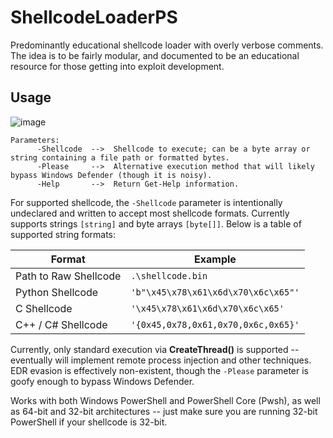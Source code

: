 # ShellcodeLoaderPS
Predominantly educational shellcode loader with overly verbose comments.  The idea is to be fairly
modular, and documented to be an educational resource for those getting into exploit development.

## Usage
![image](https://github.com/user-attachments/assets/68695346-dd3c-432c-9066-50f4ce493aa2)
```
Parameters:
      -Shellcode  -->  Shellcode to execute; can be a byte array or string containing a file path or formatted bytes.
      -Please     -->  Alternative execution method that will likely bypass Windows Defender (though it is noisy).
      -Help       -->  Return Get-Help information.
```

For supported shellcode, the `-Shellcode` parameter is intentionally undeclared and written to accept most
shellcode formats.  Currently supports strings `[string]` and byte arrays `[byte[]]`.  Below is a table of supported string formats:

| Format | Example |
| --- | --- |
| Path to Raw Shellcode | `.\shellcode.bin` |
| Python Shellcode      | `'b"\x45\x78\x61\x6d\x70\x6c\x65"'` |
| C Shellcode           | `'\x45\x78\x61\x6d\x70\x6c\x65'` |
| C++ / C# Shellcode    | `'{0x45,0x78,0x61,0x70,0x6c,0x65}'` |

Currently, only standard execution via **CreateThread()** is supported -- eventually will implement
remote process injection and other techniques.  EDR evasion is effectively non-existent, though
the `-Please` parameter is goofy enough to bypass Windows Defender.

Works with both Windows PowerShell and PowerShell Core (Pwsh), as well as 64-bit and 32-bit
architectures -- just make sure you are running 32-bit PowerShell if your shellcode is 32-bit.
